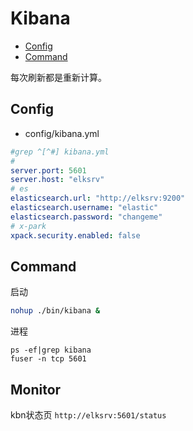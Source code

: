 # Kibana

- [Config](#config)
- [Command](#command)

每次刷新都是重新计算。


## Config

- config/kibana.yml

```yaml
#grep ^[^#] kibana.yml
#
server.port: 5601
server.host: "elksrv"
# es
elasticsearch.url: "http://elksrv:9200"
elasticsearch.username: "elastic"
elasticsearch.password: "changeme"
# x-park
xpack.security.enabled: false
```

## Command

启动
```bash
nohup ./bin/kibana &
```
进程
```
ps -ef|grep kibana
fuser -n tcp 5601
```

## Monitor

kbn状态页 `http://elksrv:5601/status`